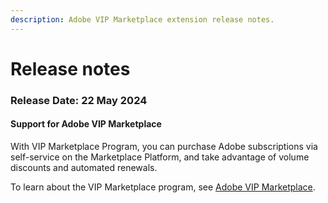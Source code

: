 ```yaml
---
description: Adobe VIP Marketplace extension release notes.
---
```


# Release notes

### Release Date: 22 May 2024

#### Support for Adobe VIP Marketplace

With VIP Marketplace Program, you can purchase Adobe subscriptions via self-service on the Marketplace Platform, and take advantage of volume discounts and automated renewals.

To learn about the VIP Marketplace program, see [Adobe VIP Marketplace](./).&#x20;
